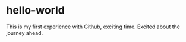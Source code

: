 # hello-world
This is my first experience with Github, exciting time. Excited about the journey ahead.

